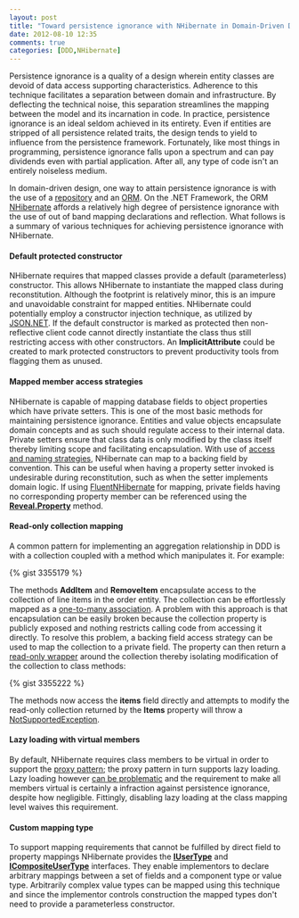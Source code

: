 ```yaml
---
layout: post
title: "Toward persistence ignorance with NHibernate in Domain-Driven Design (DDD)"
date: 2012-08-10 12:35
comments: true
categories: [DDD,NHibernate]
---
```

Persistence ignorance is a quality of a design wherein entity classes are devoid of data access supporting characteristics. Adherence to this technique facilitates a separation between domain and infrastructure. By deflecting the technical noise, this separation streamlines the mapping between the model and its incarnation in code. In practice, persistence ignorance is an ideal seldom achieved in its entirety. Even if entities are stripped of all persistence related traits, the design tends to yield to influence from the persistence framework. Fortunately, like most things in programming, persistence ignorance falls upon a spectrum and can pay dividends even with partial application. After all, any type of code isn't an entirely noiseless medium.

<!--more-->

In domain-driven design, one way to attain persistence ignorance is with the use of a [repository](http://devlicio.us/blogs/casey/archive/2009/02/20/ddd-the-repository-pattern.aspx) and an [ORM](http://en.wikipedia.org/wiki/Object-relational_mapping). On the .NET Framework, the ORM [NHibernate](http://en.wikipedia.org/wiki/NHibernate) affords a relatively high degree of persistence ignorance with the use of out of band mapping declarations and reflection. What follows is a summary of various techniques for achieving persistence ignorance with NHibernate.

#### Default protected constructor

NHibernate requires that mapped classes provide a default (parameterless) constructor. This allows NHibernate to instantiate the mapped class during reconstitution. Although the footprint is relatively minor, this is an impure and unavoidable constraint for mapped entities. NHibernate could potentially employ a constructor injection technique, as utilized by [JSON.NET](http://james.newtonking.com/projects/json-net.aspx). If the default constructor is marked as protected then non-reflective client code cannot directly instantiate the class thus still restricting access with other constructors. An **ImplicitAttribute** could be created to mark protected constructors to prevent productivity tools from flagging them as unused.

#### Mapped member access strategies

NHibernate is capable of mapping database fields to object properties which have private setters. This is one of the most basic methods for maintaining persistence ignorance. Entities and value objects encapsulate domain concepts and as such should regulate access to their internal data. Private setters ensure that class data is only modified by the class itself thereby limiting scope and facilitating encapsulation. With use of [access and naming strategies](http://www.nhforge.org/doc/nh/en/#mapping-declaration-property), NHibernate can map to a backing field by convention. This can be useful when having a property setter invoked is undesirable during reconstitution, such as when the setter implements domain logic. If using [FluentNHibernate](http://www.fluentnhibernate.org/) for mapping, private fields having no corresponding property member can be referenced using the [**Reveal.Property<TEntity>**](https://github.com/jagregory/fluent-nhibernate/wiki/Mapping-private-properties) method.

#### Read-only collection mapping

A common pattern for implementing an aggregation relationship in DDD is with a collection coupled with a method which manipulates it. For example:

{% gist 3355179 %}

The methods **AddItem** and **RemoveItem** encapsulate access to the collection of line items in the order entity. The collection can be effortlessly mapped as a [one-to-many association](http://www.nhforge.org/doc/nh/en/#collections-onetomany). A problem with this approach is that encapsulation can be easily broken because the collection property is publicly exposed and nothing restricts calling code from accessing it directly. To resolve this problem, a backing field access strategy can be used to map the collection to a private field. The property can then return a [read-only wrapper](http://msdn.microsoft.com/en-us/library/ms132474.aspx) around the collection thereby isolating modification of the collection to class methods:

{% gist 3355222 %}

The methods now access the **items** field directly and attempts to modify the read-only collection returned by the **Items** property will throw a [NotSupportedException](http://msdn.microsoft.com/en-us/library/system.notsupportedexception.aspx).

#### Lazy loading with virtual members

By default, NHibernate requires class members to be virtual in order to support the [proxy pattern](http://en.wikipedia.org/wiki/Proxy_pattern); the proxy pattern in turn supports lazy loading. Lazy loading however [can be problematic](http://gorodinski.com/blog/2012/06/16/orm-lazy-loading-pitfalls/) and the requirement to make all members virtual is certainly a infraction against persistence ignorance, despite how negligible. Fittingly, disabling lazy loading at the class mapping level waives this requirement.

#### Custom mapping type

To support mapping requirements that cannot be fulfilled by direct field to property mappings NHibernate provides the [**IUserType**](http://www.martinwilley.com/net/code/nhibernate/usertype.html) and [**ICompositeUserType**](http://geekswithblogs.net/opiesblog/archive/2006/08/05/87218.aspx) interfaces. They enable implementors to declare arbitrary mappings between a set of fields and a component type or value type. Arbitrarily complex value types can be mapped using this technique and since the implementor controls construction the mapped types don't need to provide a parameterless constructor.

 






